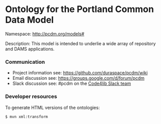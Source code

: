 # Ontology for the Portland Common Data Model

Namespace: http://pcdm.org/models#

Description: This model is intended to underlie a wide array of repository and DAMS applications.

### Communication
* Project information see: https://github.com/duraspace/pcdm/wiki
* Email discussion see: https://groups.google.com/d/forum/pcdm
* Slack discussion see: #pcdm on the [Code4lib Slack team](https://code4lib.org/irc#slack)

### Developer resources
To generate HTML versions of the ontologies:

```sh
$ mvn xml:transform
```
